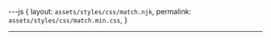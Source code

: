 ---js
{
  layout:    `assets/styles/css/match.njk`,
  permalink: `assets/styles/css/match.min.css`,
}

---

